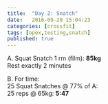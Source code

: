 ```yaml
---
title:  "Day 2: Snatch"
date:   2016-09-20 15:04:23
categories: [crossfit]
tags: [opex,testing,snatch]
published: true
---
```

A. Squat Snatch 1 rm (film): **85kg**  
Rest exactly 2 minutes  

B. For time:  
25 Squat Snatches @ 77% of A:  
25 reps @ 65kg: **5:47**
